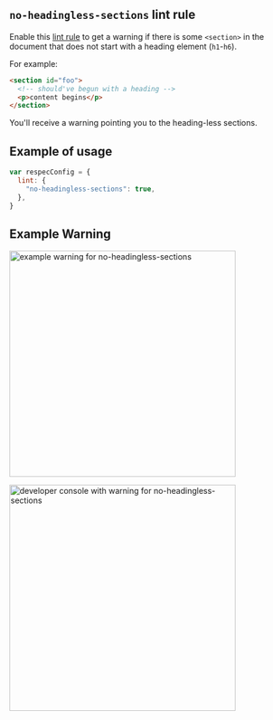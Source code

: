 ## `no-headingless-sections` lint rule

Enable this [lint rule](lint) to get a warning if there is some `<section>` in the document that does not start with a heading element (`h1`-`h6`).

For example:
``` html
<section id="foo">
  <!-- should've begun with a heading -->
  <p>content begins</p>
</section>
```
You'll receive a warning pointing you to the heading-less sections.

## Example of usage

``` js
var respecConfig = {
  lint: {
    "no-headingless-sections": true,
  },
}
```

## Example Warning

<a href="https://user-images.githubusercontent.com/8426945/42472700-e526c8b0-83df-11e8-9a7c-afb38c2f2e45.png"><img alt="example warning for no-headingless-sections" src="https://user-images.githubusercontent.com/8426945/42472700-e526c8b0-83df-11e8-9a7c-afb38c2f2e45.png" width="400"></a>

<a href="https://user-images.githubusercontent.com/8426945/42472751-1832d186-83e0-11e8-954a-1134b9bd483f.png"><img alt="developer console with warning for no-headingless-sections" src="https://user-images.githubusercontent.com/8426945/42472751-1832d186-83e0-11e8-954a-1134b9bd483f.png" width="400"></a>
